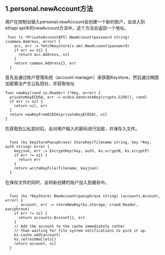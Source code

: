 ## 1.personal.newAccount方法
用户在控制台输入personal.newAccount会创建一个新的账户，会进入到ethapi.api中的newAccount方法中，这个方法会返回一个地址。
```
 func (s *PrivateAccountAPI) NewAccount(password string) (common.Address, error) {
    acc, err := fetchKeystore(s.am).NewAccount(password)
    if err == nil {
      return acc.Address, nil
    }
    return common.Address{}, err
  }
```
 
  
首先会通过账户管理系统（account manager）来获取Keystore，然后通过椭圆加密算法产生公私钥对，并获取地址
  
  ```
  func newKey(rand io.Reader) (*Key, error) {
    privateKeyECDSA, err := ecdsa.GenerateKey(crypto.S256(), rand)
    if err != nil {
      return nil, err
    }
    return newKeyFromECDSA(privateKeyECDSA), nil
  }
  ```
  
在获取到公私钥对后，会对用户输入的密码进行加密，并保存入文件。
```

  func (ks keyStorePassphrase) StoreKey(filename string, key *Key, auth string) error {
    keyjson, err := EncryptKey(key, auth, ks.scryptN, ks.scryptP)
    if err != nil {
      return err
    }
    return writeKeyFile(filename, keyjson)
  }
  ```
  
在保存文件的同时，会将新创建的账户加入到缓存中。
```

  func (ks *KeyStore) NewAccount(passphrase string) (accounts.Account, error) {
    _, account, err := storeNewKey(ks.storage, crand.Reader, passphrase)
    if err != nil {
      return accounts.Account{}, err
    }
    // Add the account to the cache immediately rather
    // than waiting for file system notifications to pick it up.
    ks.cache.add(account)
    ks.refreshWallets()
    return account, nil
  }
  ```
